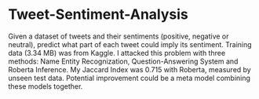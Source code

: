 # Tweet-Sentiment-Analysis
Given a dataset of tweets and their sentiments (positive, negative or neutral), predict what part of each tweet could imply its sentiment. Training data (3.34 MB) was from Kaggle. I attacked this problem with three methods: Name Entity Recognization, Question-Answering System and Roberta Inference. My Jaccard Index was 0.715 with Roberta, measured by unseen test data. Potential improvement could be a meta model combining these models together.
